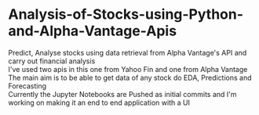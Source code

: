 # Analysis-of-Stocks-using-Python-and-Alpha-Vantage-Apis
Predict, Analyse stocks using data retrieval from Alpha Vantage's API and carry out financial analysis<br>
I've used two apis in this one from Yahoo Fin  and one from Alpha Vantage<br>
The main aim is to be able to get data of any stock do EDA, Predictions and Forecasting<br>
Currently the Jupyter Notebooks are Pushed as initial commits and I'm working on making it an end to end application with a UI <br>
